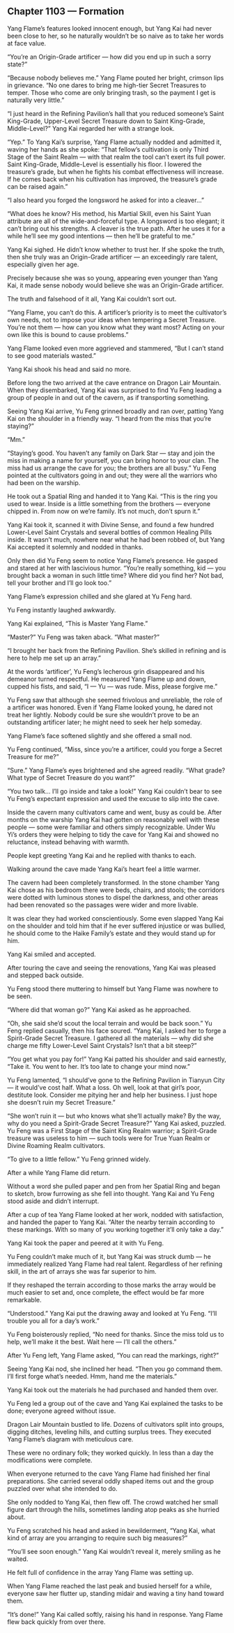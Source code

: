 ## Chapter 1103 — Formation

Yang Flame’s features looked innocent enough, but Yang Kai had never been close to her, so he naturally wouldn’t be so naive as to take her words at face value.

“You’re an Origin-Grade artificer — how did you end up in such a sorry state?”

“Because nobody believes me.” Yang Flame pouted her bright, crimson lips in grievance. “No one dares to bring me high-tier Secret Treasures to temper. Those who come are only bringing trash, so the payment I get is naturally very little.”

“I just heard in the Refining Pavilion’s hall that you reduced someone’s Saint King-Grade, Upper-Level Secret Treasure down to Saint King-Grade, Middle-Level?” Yang Kai regarded her with a strange look.

“Yep.” To Yang Kai’s surprise, Yang Flame actually nodded and admitted it, waving her hands as she spoke: “That fellow’s cultivation is only Third Stage of the Saint Realm — with that realm the tool can’t exert its full power. Saint King-Grade, Middle-Level is essentially his floor. I lowered the treasure’s grade, but when he fights his combat effectiveness will increase. If he comes back when his cultivation has improved, the treasure’s grade can be raised again.”

“I also heard you forged the longsword he asked for into a cleaver…”

“What does he know? His method, his Martial Skill, even his Saint Yuan attribute are all of the wide-and-forceful type. A longsword is too elegant; it can’t bring out his strengths. A cleaver is the true path. After he uses it for a while he’ll see my good intentions — then he’ll be grateful to me.”

Yang Kai sighed. He didn’t know whether to trust her. If she spoke the truth, then she truly was an Origin-Grade artificer — an exceedingly rare talent, especially given her age.

Precisely because she was so young, appearing even younger than Yang Kai, it made sense nobody would believe she was an Origin-Grade artificer.

The truth and falsehood of it all, Yang Kai couldn’t sort out.

“Yang Flame, you can’t do this. A artificer’s priority is to meet the cultivator’s own needs, not to impose your ideas when tempering a Secret Treasure. You’re not them — how can you know what they want most? Acting on your own like this is bound to cause problems.”

Yang Flame looked even more aggrieved and stammered, “But I can’t stand to see good materials wasted.”

Yang Kai shook his head and said no more.

Before long the two arrived at the cave entrance on Dragon Lair Mountain. When they disembarked, Yang Kai was surprised to find Yu Feng leading a group of people in and out of the cavern, as if transporting something.

Seeing Yang Kai arrive, Yu Feng grinned broadly and ran over, patting Yang Kai on the shoulder in a friendly way. “I heard from the miss that you’re staying?”

“Mm.”

“Staying’s good. You haven’t any family on Dark Star — stay and join the miss in making a name for yourself, you can bring honor to your clan. The miss had us arrange the cave for you; the brothers are all busy.” Yu Feng pointed at the cultivators going in and out; they were all the warriors who had been on the warship.

He took out a Spatial Ring and handed it to Yang Kai. “This is the ring you used to wear. Inside is a little something from the brothers — everyone chipped in. From now on we’re family. It’s not much, don’t spurn it.”

Yang Kai took it, scanned it with Divine Sense, and found a few hundred Lower-Level Saint Crystals and several bottles of common Healing Pills inside. It wasn’t much, nowhere near what he had been robbed of, but Yang Kai accepted it solemnly and nodded in thanks.

Only then did Yu Feng seem to notice Yang Flame’s presence. He gasped and stared at her with lascivious humor. “You’re really something, kid — you brought back a woman in such little time? Where did you find her? Not bad, tell your brother and I’ll go look too.”

Yang Flame’s expression chilled and she glared at Yu Feng hard.

Yu Feng instantly laughed awkwardly.

Yang Kai explained, “This is Master Yang Flame.”

“Master?” Yu Feng was taken aback. “What master?”

“I brought her back from the Refining Pavilion. She’s skilled in refining and is here to help me set up an array.”

At the words ‘artificer’, Yu Feng’s lecherous grin disappeared and his demeanor turned respectful. He measured Yang Flame up and down, cupped his fists, and said, “I — Yu — was rude. Miss, please forgive me.”

Yu Feng saw that although she seemed frivolous and unreliable, the role of a artificer was honored. Even if Yang Flame looked young, he dared not treat her lightly. Nobody could be sure she wouldn’t prove to be an outstanding artificer later; he might need to seek her help someday.

Yang Flame’s face softened slightly and she offered a small nod.

Yu Feng continued, “Miss, since you’re a artificer, could you forge a Secret Treasure for me?”

“Sure.” Yang Flame’s eyes brightened and she agreed readily. “What grade? What type of Secret Treasure do you want?”

“You two talk… I’ll go inside and take a look!” Yang Kai couldn’t bear to see Yu Feng’s expectant expression and used the excuse to slip into the cave.

Inside the cavern many cultivators came and went, busy as could be. After months on the warship Yang Kai had gotten on reasonably well with these people — some were familiar and others simply recognizable. Under Wu Yi’s orders they were helping to tidy the cave for Yang Kai and showed no reluctance, instead behaving with warmth.

People kept greeting Yang Kai and he replied with thanks to each.

Walking around the cave made Yang Kai’s heart feel a little warmer.

The cavern had been completely transformed. In the stone chamber Yang Kai chose as his bedroom there were beds, chairs, and stools; the corridors were dotted with luminous stones to dispel the darkness, and other areas had been renovated so the passages were wider and more livable.

It was clear they had worked conscientiously. Some even slapped Yang Kai on the shoulder and told him that if he ever suffered injustice or was bullied, he should come to the Haike Family’s estate and they would stand up for him.

Yang Kai smiled and accepted.

After touring the cave and seeing the renovations, Yang Kai was pleased and stepped back outside.

Yu Feng stood there muttering to himself but Yang Flame was nowhere to be seen.

“Where did that woman go?” Yang Kai asked as he approached.

“Oh, she said she’d scout the local terrain and would be back soon.” Yu Feng replied casually, then his face soured. “Yang Kai, I asked her to forge a Spirit-Grade Secret Treasure. I gathered all the materials — why did she charge me fifty Lower-Level Saint Crystals? Isn’t that a bit steep?”

“You get what you pay for!” Yang Kai patted his shoulder and said earnestly, “Take it. You went to her. It’s too late to change your mind now.”

Yu Feng lamented, “I should’ve gone to the Refining Pavilion in Tianyun City — it would’ve cost half. What a loss. Oh well, look at that girl’s poor, destitute look. Consider me pitying her and help her business. I just hope she doesn’t ruin my Secret Treasure.”

“She won’t ruin it — but who knows what she’ll actually make? By the way, why do you need a Spirit-Grade Secret Treasure?” Yang Kai asked, puzzled. Yu Feng was a First Stage of the Saint King Realm warrior; a Spirit-Grade treasure was useless to him — such tools were for True Yuan Realm or Divine Roaming Realm cultivators.

“To give to a little fellow.” Yu Feng grinned widely.

After a while Yang Flame did return.

Without a word she pulled paper and pen from her Spatial Ring and began to sketch, brow furrowing as she fell into thought. Yang Kai and Yu Feng stood aside and didn’t interrupt.

After a cup of tea Yang Flame looked at her work, nodded with satisfaction, and handed the paper to Yang Kai. “Alter the nearby terrain according to these markings. With so many of you working together it’ll only take a day.”

Yang Kai took the paper and peered at it with Yu Feng.

Yu Feng couldn’t make much of it, but Yang Kai was struck dumb — he immediately realized Yang Flame had real talent. Regardless of her refining skill, in the art of arrays she was far superior to him.

If they reshaped the terrain according to those marks the array would be much easier to set and, once complete, the effect would be far more remarkable.

“Understood.” Yang Kai put the drawing away and looked at Yu Feng. “I’ll trouble you all for a day’s work.”

Yu Feng boisterously replied, “No need for thanks. Since the miss told us to help, we’ll make it the best. Wait here — I’ll call the others.”

After Yu Feng left, Yang Flame asked, “You can read the markings, right?”

Seeing Yang Kai nod, she inclined her head. “Then you go command them. I’ll first forge what’s needed. Hmm, hand me the materials.”

Yang Kai took out the materials he had purchased and handed them over.

Yu Feng led a group out of the cave and Yang Kai explained the tasks to be done; everyone agreed without issue.

Dragon Lair Mountain bustled to life. Dozens of cultivators split into groups, digging ditches, leveling hills, and cutting surplus trees. They executed Yang Flame’s diagram with meticulous care.

These were no ordinary folk; they worked quickly. In less than a day the modifications were complete.

When everyone returned to the cave Yang Flame had finished her final preparations. She carried several oddly shaped items out and the group puzzled over what she intended to do.

She only nodded to Yang Kai, then flew off. The crowd watched her small figure dart through the hills, sometimes landing atop peaks as she hurried about.

Yu Feng scratched his head and asked in bewilderment, “Yang Kai, what kind of array are you arranging to require such big measures?”

“You’ll see soon enough.” Yang Kai wouldn’t reveal it, merely smiling as he waited.

He felt full of confidence in the array Yang Flame was setting up.

When Yang Flame reached the last peak and busied herself for a while, everyone saw her flutter up, standing midair and waving a tiny hand toward them.

“It’s done!” Yang Kai called softly, raising his hand in response. Yang Flame flew back quickly from over there.